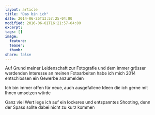 ```yaml
---
layout: article
title: "Das bin ich"
date: 2014-06-25T13:57:25-04:00
modified: 2016-06-01T16:21:57-04:00
excerpt:
tags: []
image:
  feature:
  teaser:
  thumb:
share: false
---
```


Auf Grund meiner Leidenschaft zur Fotografie und dem immer grösser
werdenden Interesse an meinen Fotoarbeiten habe ich mich 2014
entschlossen ein Gewerbe anzumelden

Ich bin immer offen für neue, auch ausgefallene Ideen die ich gerne mit Ihnen
umsetzen würde

Ganz viel Wert lege ich auf ein lockeres und entspanntes Shooting, denn der Spass
sollte dabei nicht zu kurz kommen
